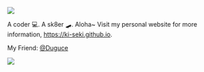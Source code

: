 ![](https://komarev.com/ghpvc/?username=Ki-Seki)

A coder 💻. A sk8er 🛹. Aloha~ Visit my personal website for more information, https://ki-seki.github.io.

My Friend: [@Duguce](https://github.com/Duguce)

![](https://github-readme-stats.vercel.app/api?username=Ki-Seki&show_icons=true)
